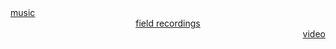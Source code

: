 <div style="text-align: left;">
  <a href="music">music</a>
</div>
<div style="text-align: center;">
  <a href="fieldrecordings">field recordings</a>
</div>
<div style="text-align: right;">
  <a href="video">video</a>
</div>
